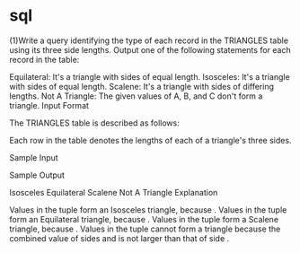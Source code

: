# sql

(1)Write a query identifying the type of each record in the TRIANGLES table using its three side lengths. Output one of the following statements for each record in the table:

Equilateral: It's a triangle with  sides of equal length.
Isosceles: It's a triangle with  sides of equal length.
Scalene: It's a triangle with  sides of differing lengths.
Not A Triangle: The given values of A, B, and C don't form a triangle.
Input Format

The TRIANGLES table is described as follows:



Each row in the table denotes the lengths of each of a triangle's three sides.

Sample Input

Sample Output

Isosceles
Equilateral
Scalene
Not A Triangle
Explanation

Values in the tuple  form an Isosceles triangle, because .
Values in the tuple  form an Equilateral triangle, because . Values in the tuple  form a Scalene triangle, because .
Values in the tuple  cannot form a triangle because the combined value of sides  and  is not larger than that of side .
